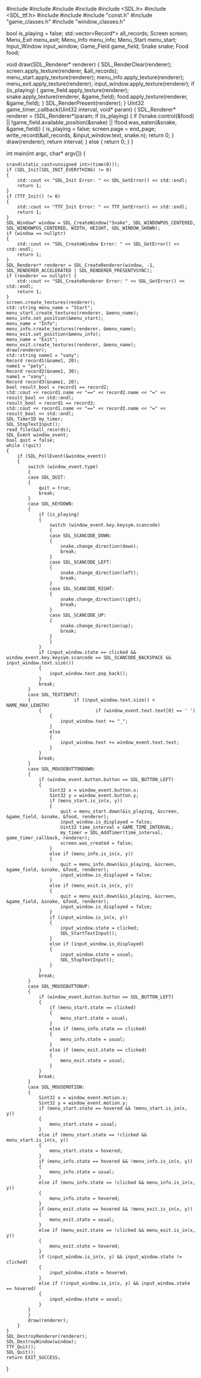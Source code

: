 #include <iostream>
#include <cstdlib> 
#include <ctime> 
#include <fstream>
#include <SDL.h>
#include <SDL_ttf.h>
#include <string>
#include <vector>
#include "const.h"
#include "game_classes.h"
#include "window_classes.h"


bool is_playing = false;
std::vector<Record*> all_records;
Screen screen; 
Menu_Exit menu_exit;
Menu_Info menu_info; 
Menu_Start menu_start;
Input_Window input_window; 
Game_Field game_field;
Snake snake; 
Food food;

void draw(SDL_Renderer* renderer)
{
    SDL_RenderClear(renderer); 
    screen.apply_texture(renderer, &all_records);
    menu_start.apply_texture(renderer);
    menu_info.apply_texture(renderer);
    menu_exit.apply_texture(renderer); 
    input_window.apply_texture(renderer);
    if (is_playing)
    {
        game_field.apply_texture(renderer);
        snake.apply_texture(renderer, &game_field); 
        food.apply_texture(renderer, &game_field);
    }
    SDL_RenderPresent(renderer);
}
Uint32 game_timer_callback(Uint32 interval, void* param)
{
    SDL_Renderer* renderer = (SDL_Renderer*)param;
    if (is_playing)
    {
        if (!snake.control(&food) ||
            !game_field.available_position(&snake) ||
            !food.was_eaten(&snake, &game_field))
        {
            is_playing = false;
            screen.page = end_page;
            write_record(&all_records, &input_window.text, snake.n);
            return 0;
        }
        draw(renderer);
        return interval;
    }
    else
    {
        return 0;
    }
}

int main(int argc, char* argv[])
{

    srand(static_cast<unsigned int>(time(0)));
    if (SDL_Init(SDL_INIT_EVERYTHING) != 0)
    {
        std::cout << "SDL_Init Error: " << SDL_GetError() << std::endl;
        return 1;
    }
    if (TTF_Init() != 0)
    {
        std::cout << "TTF_Init Error: " << TTF_GetError() << std::endl;
        return 1;
    }
    SDL_Window* window = SDL_CreateWindow("Snake", SDL_WINDOWPOS_CENTERED, SDL_WINDOWPOS_CENTERED, WIDTH, HEIGHT, SDL_WINDOW_SHOWN);
    if (window == nullptr)
    {
        std::cout << "SDL_CreateWindow Error: " << SDL_GetError() << std::endl;
        return 1;
    }
    SDL_Renderer* renderer = SDL_CreateRenderer(window, -1, SDL_RENDERER_ACCELERATED | SDL_RENDERER_PRESENTVSYNC);
    if (renderer == nullptr) {
        std::cout << "SDL_CreateRenderer Error: " << SDL_GetError() << std::endl;
        return 1;
    }
    screen.create_textures(renderer);
    std::string menu_name = "Start";
    menu_start.create_textures(renderer, &menu_name);
    menu_info.set_position(&menu_start);
    menu_name = "Info";
    menu_info.create_textures(renderer, &menu_name);
    menu_exit.set_position(&menu_info);
    menu_name = "Exit";
    menu_exit.create_textures(renderer, &menu_name);
    draw(renderer);
    std::string name1 = "vany";
    Record record1(&name1, 20);
    name1 = "pety";
    Record record2(&name1, 30);
    name1 = "vany";
    Record record3(&name1, 20);
    bool result_bool = record1 == record2;
    std::cout << record1.name << "==" << record2.name << "=" << result_bool << std::endl;
    result_bool = record1 == record3;
    std::cout << record1.name << "==" << record3.name << "=" << result_bool << std::endl;
    SDL_TimerID my_timer; 
    SDL_StopTextInput();
    read_file(&all_records);
    SDL_Event window_event;
    bool quit = false;
    while (!quit)
    {
        if (SDL_PollEvent(&window_event))
        {
            switch (window_event.type)
            {
            case SDL_QUIT:
            {
                quit = true;
                break;
            }
            case SDL_KEYDOWN:
            {
                if (is_playing)
                {
                    switch (window_event.key.keysym.scancode)
                    {
                    case SDL_SCANCODE_DOWN:
                    {
                        snake.change_direction(down);
                        break;
                    }
                    case SDL_SCANCODE_LEFT:
                    {
                        snake.change_direction(left);
                        break;
                    }
                    case SDL_SCANCODE_RIGHT:
                    {
                        snake.change_direction(right);
                        break;
                    }
                    case SDL_SCANCODE_UP:
                    {
                        snake.change_direction(up);
                        break;
                    }
                    }
                }
                if (input_window.state == clicked && window_event.key.keysym.scancode == SDL_SCANCODE_BACKSPACE && input_window.text.size())
                {
                    input_window.text.pop_back();
                }                
                break;
            }
            case SDL_TEXTINPUT:
            {                if (input_window.text.size() < NAME_MAX_LENGTH)
                {                    if (window_event.text.text[0] == ' ')
                    {
                        input_window.text += "_";
                    }
                    else
                    {
                        input_window.text += window_event.text.text;
                    }
                }
                break;
            }
            case SDL_MOUSEBUTTONDOWN:
            {
                if (window_event.button.button == SDL_BUTTON_LEFT)
                {
                    Sint32 x = window_event.button.x;
                    Sint32 y = window_event.button.y;
                    if (menu_start.is_in(x, y))
                    {
                        quit = menu_start.down(&is_playing, &screen, &game_field, &snake, &food, renderer);
                        input_window.is_displayed = false;
                        Uint32 time_interval = GAME_TIME_INTERVAL;
                        my_timer = SDL_AddTimer(time_interval, game_timer_callback, renderer);
                        screen.was_created = false;
                    }
                    else if (menu_info.is_in(x, y))
                    {
                        quit = menu_info.down(&is_playing, &screen, &game_field, &snake, &food, renderer);
                        input_window.is_displayed = false;
                    }
                    else if (menu_exit.is_in(x, y))
                    {
                        quit = menu_exit.down(&is_playing, &screen, &game_field, &snake, &food, renderer);
                        input_window.is_displayed = false;
                    }
                    if (input_window.is_in(x, y))
                    {
                        input_window.state = clicked;
                        SDL_StartTextInput();
                    }
                    else if (input_window.is_displayed)
                    {
                        input_window.state = usual;
                        SDL_StopTextInput();
                    }
                }
                break;
            }
            case SDL_MOUSEBUTTONUP:
            {
                if (window_event.button.button == SDL_BUTTON_LEFT)
                {
                    if (menu_start.state == clicked)
                    {
                        menu_start.state = usual;
                    }
                    else if (menu_info.state == clicked)
                    {
                        menu_info.state = usual;
                    }
                    else if (menu_exit.state == clicked)
                    {
                        menu_exit.state = usual;
                    }
                }
                break;
            }
            case SDL_MOUSEMOTION:
            {
                Sint32 x = window_event.motion.x;
                Sint32 y = window_event.motion.y;
                if (menu_start.state == hovered && !menu_start.is_in(x, y))
                {
                    menu_start.state = usual;
                }
                else if (menu_start.state == !clicked && menu_start.is_in(x, y))
                {
                    menu_start.state = hovered;
                }
                if (menu_info.state == hovered && !menu_info.is_in(x, y))
                {
                    menu_info.state = usual;
                }
                else if (menu_info.state == !clicked && menu_info.is_in(x, y))
                {
                    menu_info.state = hovered;
                }
                if (menu_exit.state == hovered && !menu_exit.is_in(x, y))
                {
                    menu_exit.state = usual;
                }
                else if (menu_exit.state == !clicked && menu_exit.is_in(x, y))
                {
                    menu_exit.state = hovered;
                }
                if (input_window.is_in(x, y) && input_window.state != clicked)
                {
                    input_window.state = hovered;
                }
                else if (!input_window.is_in(x, y) && input_window.state == hovered)
                {
                    input_window.state = usual;
                }
            }
            }
            draw(renderer);
        }
    }
    SDL_DestroyRenderer(renderer);
    SDL_DestroyWindow(window);
    TTF_Quit();
    SDL_Quit();
    return EXIT_SUCCESS;
}
